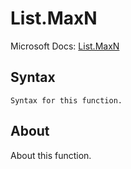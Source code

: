 # List.MaxN

Microsoft Docs: [List.MaxN](https://docs.microsoft.com/en-us/powerquery-m/list-maxn)

## Syntax

```
Syntax for this function.
```

## About

About this function.

